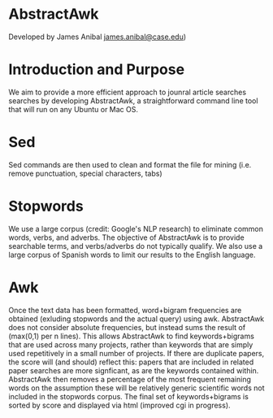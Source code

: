 # AbstractAwk

Developed by James Anibal james.anibal@case.edu)

# Introduction and Purpose
We aim to provide a more efficient approach to jounral article searches searches by developing AbstractAwk, a straightforward command line tool that will run on any Ubuntu or Mac OS. 

# Sed
Sed commands are then used to clean and format the file for mining (i.e. remove punctuation, special characters, tabs)

# Stopwords
We use a large corpus (credit: Google's NLP research) to eliminate common words, verbs, and adverbs. The objective of AbstractAwk is to provide searchable terms, and verbs/adverbs do not typically qualify. We also use a large corpus of Spanish words to limit our results to the English language.

# Awk 
Once the text data has been formatted, word+bigram frequencies are obtained (exluding stopwords and the actual query) using awk. AbstractAwk does not consider absolute frequencies, but instead sums the result of (max(0,1) per n lines). This allows AbstractAwk to find keywords+bigrams that are used across many projects, rather than keywords that are simply used repetitively in a small number of projects. If there are duplicate papers, the score will (and should) reflect this: papers that are included in related paper searches are more signficant, as are the keywords contained within. AbstractAwk then removes a percentage of the most frequent remaining words on the assumption these will be relatively generic scientific words not included in the stopwords corpus. The final set of keywords+bigrams is sorted by score and displayed via html (improved cgi in progress).

